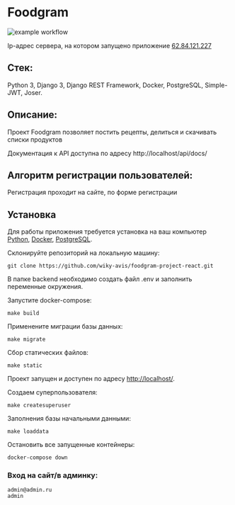 # Foodgram

![example workflow](https://github.com/wiky-avis/foodgram-project-react/actions/workflows/foodgram_workflow.yml/badge.svg)

Ip-адрес сервера, на котором запущено приложение [62.84.121.227](http://62.84.121.227/)

## Стек: 
Python 3, Django 3, Django REST Framework, Docker, PostgreSQL, Simple-JWT, Joser.

## Описание:
Проект Foodgram позволяет постить рецепты, делиться и скачивать списки продуктов

Документация к API доступна по адресу http://localhost/api/docs/

## Алгоритм регистрации пользователей:
Регистрация проходит на сайте, по форме регистрации

## Установка
Для работы приложения требуется установка на ваш компьютер [Python](https://www.python.org/downloads/), [Docker](https://hub.docker.com/editions/community/docker-ce-desktop-windows), [PostgreSQL](https://postgrespro.ru/windows).

Склонируйте репозиторий на локальную машину:

  `git clone https://github.com/wiky-avis/foodgram-project-react.git`

В папке backend необходимо создать файл .env и заполнить переменные окружения.

Запустите docker-compose:

  `make build`

Применените миграции базы данных:

  `make migrate`

Сбор статических файлов:

  `make static`
  
Проект запущен и доступен по адресу [http://localhost/](http://localhost/).

Создаем суперпользователя:

  `make createsuperuser`

Заполнения базы начальными данными:

  `make loaddata`

Остановить все запущенные контейнеры:

  `docker-compose down`


### Вход на сайт/в админку:

```
admin@admin.ru
admin
```
